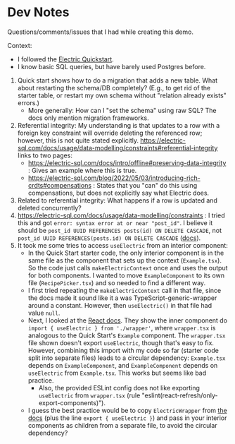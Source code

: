 # Dev Notes

Questions/comments/issues that I had while creating this demo.

Context:

- I followed the [Electric Quickstart](https://electric-sql.com/docs/quickstart).
- I know basic SQL queries, but have barely used Postgres before.

1. Quick start shows how to do a migration that adds a new table. What about restarting the schema/DB completely? (E.g., to get rid of the starter table, or restart my own schema without "relation already exists" errors.)
   - More generally: How can I "set the schema" using raw SQL? The docs only mention migration frameworks.
2. Referential integrity: My understanding is that updates to a row with a foreign key constraint will override deleting the referenced row; however, this is not quite stated explicitly. https://electric-sql.com/docs/usage/data-modelling/constraints#referential-integrity links to two pages:
   - https://electric-sql.com/docs/intro/offline#preserving-data-integrity : Gives an example where this is true.
   - https://electric-sql.com/blog/2022/05/03/introducing-rich-crdts#compensations : States that you "can" do this using compensations, but does not explicitly say what Electric does.
3. Related to referential integrity: What happens if a row is updated and deleted concurrently?
4. https://electric-sql.com/docs/usage/data-modelling/constraints : I tried this and got `error: syntax error at or near "post_id"`. I believe it should be `post_id UUID REFERENCES posts(id) ON DELETE CASCADE`, not `post_id UUID REFERENCES(posts.id) ON DELETE CASCADE` ([docs](https://www.postgresql.org/docs/current/tutorial-fk.html)).
5. It took me some tries to access `useElectric` from an interior component:
   - In the Quick Start starter code, the only interior component is in the same file as the component that sets up the context (`Example.tsx`). So the code just calls `makeElectricContext` once and uses the output for both components. I wanted to move `ExampleComponent` to its own file (`RecipePicker.tsx`) and so needed to find a different way.
   - I first tried repeating the `makeElectricContext` call in that file, since the docs made it sound like it a was TypeScript-generic-wrapper around a constant. However, then `useElectric()` in that file had value `null`.
   - Next, I looked at the [React docs](https://electric-sql.com/docs/integrations/frontend/react). They show the inner component do `import { useElectric } from './wrapper'`, where `wrapper.tsx` is analogous to the Quick Start's `Example` component. The `wrapper.tsx` file shown doesn't export `useElectric`, though that's easy to fix. However, combining this import with my code so far (starter code split into separate files) leads to a circular dependency: `Example.tsx` depends on `ExampleComponent`, and `ExampleComponent` depends on `useElectric` from `Example.tsx`. This works but seems like bad practice.
     - Also, the provided ESLint config does not like exporting `useElectric` from `wrapper.tsx` (rule "eslint(react-refresh/only-export-components)").
   - I guess the best practice would be to copy `ElectricWrapper` from [the docs](https://electric-sql.com/docs/integrations/frontend/react) (plus the line `export { useElectric }`) and pass in your interior components as children from a separate file, to avoid the circular dependency?

